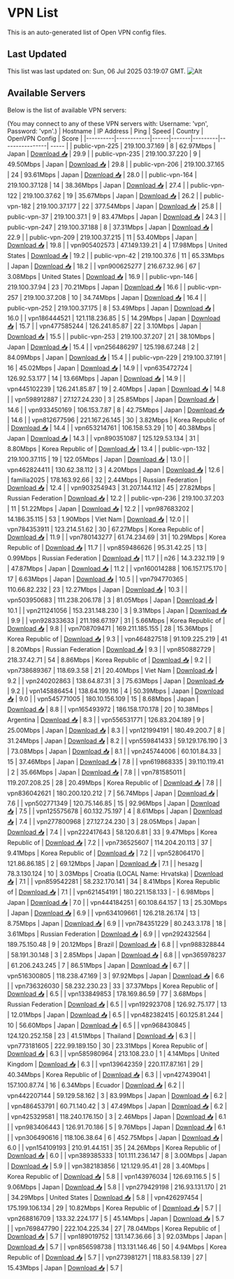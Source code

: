 # VPN List

This is an auto-generated list of Open VPN config files.

## Last Updated

This list was last updated on: Sun, 06 Jul 2025 03:19:07 GMT.
![Alt](https://repobeats.axiom.co/api/embed/186b98318ef1479477931607c1ad7d823f12451f.svg "Repobeats analytics image")

## Available Servers

Below is the list of available VPN servers:

(You may connect to any of these VPN servers with: Username: 'vpn', Password: 'vpn'.)
| Hostname | IP Address | Ping | Speed | Country | OpenVPN Config | Score |
|----------|------------|------|-------|---------|----------------| ----- |
| public-vpn-225 | 219.100.37.169 | 8 | 62.97Mbps | Japan | [Download 📥](./configs/server_0_JP.ovpn) | 29.9 |
| public-vpn-235 | 219.100.37.220 | 9 | 49.50Mbps | Japan | [Download 📥](./configs/server_1_JP.ovpn) | 29.8 |
| public-vpn-206 | 219.100.37.165 | 24 | 93.61Mbps | Japan | [Download 📥](./configs/server_2_JP.ovpn) | 28.0 |
| public-vpn-164 | 219.100.37.128 | 14 | 38.36Mbps | Japan | [Download 📥](./configs/server_3_JP.ovpn) | 27.4 |
| public-vpn-122 | 219.100.37.62 | 19 | 35.67Mbps | Japan | [Download 📥](./configs/server_4_JP.ovpn) | 26.2 |
| public-vpn-182 | 219.100.37.177 | 22 | 377.54Mbps | Japan | [Download 📥](./configs/server_5_JP.ovpn) | 25.8 |
| public-vpn-37 | 219.100.37.1 | 9 | 83.47Mbps | Japan | [Download 📥](./configs/server_6_JP.ovpn) | 24.3 |
| public-vpn-247 | 219.100.37.188 | 8 | 37.31Mbps | Japan | [Download 📥](./configs/server_7_JP.ovpn) | 22.9 |
| public-vpn-209 | 219.100.37.215 | 11 | 53.40Mbps | Japan | [Download 📥](./configs/server_8_JP.ovpn) | 19.8 |
| vpn905402573 | 47.149.139.21 | 4 | 17.98Mbps | United States | [Download 📥](./configs/server_9_US.ovpn) | 19.2 |
| public-vpn-42 | 219.100.37.6 | 11 | 65.33Mbps | Japan | [Download 📥](./configs/server_10_JP.ovpn) | 18.2 |
| vpn900625277 | 216.67.32.96 | 67 | 3.08Mbps | United States | [Download 📥](./configs/server_11_US.ovpn) | 16.9 |
| public-vpn-146 | 219.100.37.94 | 23 | 70.21Mbps | Japan | [Download 📥](./configs/server_12_JP.ovpn) | 16.6 |
| public-vpn-257 | 219.100.37.208 | 10 | 34.74Mbps | Japan | [Download 📥](./configs/server_13_JP.ovpn) | 16.4 |
| public-vpn-252 | 219.100.37.175 | 8 | 53.49Mbps | Japan | [Download 📥](./configs/server_14_JP.ovpn) | 16.0 |
| vpn186444521 | 121.118.236.85 | 5 | 14.29Mbps | Japan | [Download 📥](./configs/server_15_JP.ovpn) | 15.7 |
| vpn477585244 | 126.241.85.87 | 22 | 3.10Mbps | Japan | [Download 📥](./configs/server_16_JP.ovpn) | 15.5 |
| public-vpn-253 | 219.100.37.207 | 21 | 38.10Mbps | Japan | [Download 📥](./configs/server_17_JP.ovpn) | 15.4 |
| vpn256486297 | 125.198.67.248 | 2 | 84.09Mbps | Japan | [Download 📥](./configs/server_18_JP.ovpn) | 15.4 |
| public-vpn-229 | 219.100.37.191 | 16 | 45.02Mbps | Japan | [Download 📥](./configs/server_19_JP.ovpn) | 14.9 |
| vpn635472724 | 126.92.53.177 | 14 | 13.66Mbps | Japan | [Download 📥](./configs/server_20_JP.ovpn) | 14.9 |
| vpn445102239 | 126.241.85.87 | 19 | 2.40Mbps | Japan | [Download 📥](./configs/server_21_JP.ovpn) | 14.8 |
| vpn598912887 | 27.127.24.230 | 3 | 25.85Mbps | Japan | [Download 📥](./configs/server_22_JP.ovpn) | 14.6 |
| vpn933450169 | 106.153.7.87 | 8 | 42.75Mbps | Japan | [Download 📥](./configs/server_23_JP.ovpn) | 14.6 |
| vpn812677596 | 221.167.26.145 | 30 | 3.82Mbps | Korea Republic of | [Download 📥](./configs/server_24_KR.ovpn) | 14.4 |
| vpn653214761 | 106.158.53.29 | 10 | 40.38Mbps | Japan | [Download 📥](./configs/server_25_JP.ovpn) | 14.3 |
| vpn890351087 | 125.129.53.134 | 31 | 8.80Mbps | Korea Republic of | [Download 📥](./configs/server_26_KR.ovpn) | 13.4 |
| public-vpn-132 | 219.100.37.115 | 19 | 122.05Mbps | Japan | [Download 📥](./configs/server_27_JP.ovpn) | 13.0 |
| vpn462824411 | 130.62.38.112 | 3 | 4.20Mbps | Japan | [Download 📥](./configs/server_28_JP.ovpn) | 12.6 |
| familia2025 | 178.163.92.66 | 32 | 2.44Mbps | Russian Federation | [Download 📥](./configs/server_29_RU.ovpn) | 12.4 |
| vpn903254943 | 31.207.144.112 | 45 | 27.82Mbps | Russian Federation | [Download 📥](./configs/server_30_RU.ovpn) | 12.2 |
| public-vpn-236 | 219.100.37.203 | 11 | 51.22Mbps | Japan | [Download 📥](./configs/server_31_JP.ovpn) | 12.2 |
| vpn987683202 | 14.186.35.115 | 53 | 1.90Mbps | Viet Nam | [Download 📥](./configs/server_32_VN.ovpn) | 12.0 |
| vpn784353911 | 123.214.51.62 | 30 | 67.27Mbps | Korea Republic of | [Download 📥](./configs/server_33_KR.ovpn) | 11.9 |
| vpn780143277 | 61.74.234.69 | 31 | 10.29Mbps | Korea Republic of | [Download 📥](./configs/server_34_KR.ovpn) | 11.7 |
| vpn859486626 | 95.31.42.25 | 13 | 0.99Mbps | Russian Federation | [Download 📥](./configs/server_35_RU.ovpn) | 11.7 |
| n26 | 14.3.232.119 | 9 | 47.87Mbps | Japan | [Download 📥](./configs/server_36_JP.ovpn) | 11.2 |
| vpn160014288 | 106.157.175.170 | 17 | 6.63Mbps | Japan | [Download 📥](./configs/server_37_JP.ovpn) | 10.5 |
| vpn794770365 | 110.66.82.232 | 23 | 12.27Mbps | Japan | [Download 📥](./configs/server_38_JP.ovpn) | 10.3 |
| vpn503950683 | 111.238.206.178 | 3 | 81.05Mbps | Japan | [Download 📥](./configs/server_39_JP.ovpn) | 10.1 |
| vpn211241056 | 153.231.148.230 | 3 | 9.31Mbps | Japan | [Download 📥](./configs/server_40_JP.ovpn) | 9.9 |
| vpn928333633 | 211.198.67.197 | 31 | 5.66Mbps | Korea Republic of | [Download 📥](./configs/server_41_KR.ovpn) | 9.8 |
| vpn708709471 | 169.211.185.155 | 28 | 15.36Mbps | Korea Republic of | [Download 📥](./configs/server_42_KR.ovpn) | 9.3 |
| vpn464827518 | 91.109.225.219 | 41 | 8.20Mbps | Russian Federation | [Download 📥](./configs/server_43_RU.ovpn) | 9.3 |
| vpn850882729 | 218.37.42.71 | 54 | 8.86Mbps | Korea Republic of | [Download 📥](./configs/server_44_KR.ovpn) | 9.2 |
| vpn738689367 | 118.69.3.58 | 21 | 20.40Mbps | Viet Nam | [Download 📥](./configs/server_45_VN.ovpn) | 9.2 |
| vpn240202863 | 138.64.87.31 | 3 | 75.63Mbps | Japan | [Download 📥](./configs/server_46_JP.ovpn) | 9.2 |
| vpn145886454 | 138.64.199.116 | 4 | 50.39Mbps | Japan | [Download 📥](./configs/server_47_JP.ovpn) | 9.0 |
| vpn545771005 | 180.10.156.109 | 15 | 8.68Mbps | Japan | [Download 📥](./configs/server_48_JP.ovpn) | 8.8 |
| vpn165493972 | 186.158.170.178 | 20 | 10.38Mbps | Argentina | [Download 📥](./configs/server_49_AR.ovpn) | 8.3 |
| vpn556531771 | 126.83.204.189 | 9 | 25.00Mbps | Japan | [Download 📥](./configs/server_50_JP.ovpn) | 8.3 |
| vpn121994191 | 180.49.200.7 | 8 | 31.24Mbps | Japan | [Download 📥](./configs/server_51_JP.ovpn) | 8.2 |
| vpn559841433 | 59.129.176.190 | 3 | 73.08Mbps | Japan | [Download 📥](./configs/server_52_JP.ovpn) | 8.1 |
| vpn245744006 | 60.101.84.33 | 15 | 37.46Mbps | Japan | [Download 📥](./configs/server_53_JP.ovpn) | 7.8 |
| vpn619868335 | 39.110.119.41 | 2 | 35.66Mbps | Japan | [Download 📥](./configs/server_54_JP.ovpn) | 7.8 |
| vpn781585011 | 119.207.208.25 | 28 | 20.49Mbps | Korea Republic of | [Download 📥](./configs/server_55_KR.ovpn) | 7.8 |
| vpn836042621 | 180.200.120.212 | 7 | 56.74Mbps | Japan | [Download 📥](./configs/server_56_JP.ovpn) | 7.6 |
| vpn502771349 | 120.75.146.85 | 15 | 92.96Mbps | Japan | [Download 📥](./configs/server_57_JP.ovpn) | 7.5 |
| vpn125575678 | 60.132.75.197 | 4 | 8.61Mbps | Japan | [Download 📥](./configs/server_58_JP.ovpn) | 7.4 |
| vpn277800968 | 27.127.24.230 | 3 | 28.05Mbps | Japan | [Download 📥](./configs/server_59_JP.ovpn) | 7.4 |
| vpn222417643 | 58.120.6.81 | 33 | 9.47Mbps | Korea Republic of | [Download 📥](./configs/server_60_KR.ovpn) | 7.2 |
| vpn736525607 | 114.204.20.113 | 37 | 9.41Mbps | Korea Republic of | [Download 📥](./configs/server_61_KR.ovpn) | 7.2 |
| vpn528064170 | 121.86.86.185 | 2 | 69.12Mbps | Japan | [Download 📥](./configs/server_62_JP.ovpn) | 7.1 |
| hesazg | 78.3.130.124 | 10 | 3.03Mbps | Croatia (LOCAL Name: Hrvatska) | [Download 📥](./configs/server_63_HR.ovpn) | 7.1 |
| vpn859542281 | 58.232.170.141 | 34 | 8.41Mbps | Korea Republic of | [Download 📥](./configs/server_64_KR.ovpn) | 7.1 |
| vpn621454191 | 180.221.158.133 | - | 6.98Mbps | Japan | [Download 📥](./configs/server_65_JP.ovpn) | 7.0 |
| vpn444184251 | 60.108.64.157 | 13 | 25.30Mbps | Japan | [Download 📥](./configs/server_66_JP.ovpn) | 6.9 |
| vpn634109661 | 126.218.26.174 | 13 | 8.75Mbps | Japan | [Download 📥](./configs/server_67_JP.ovpn) | 6.9 |
| vpn784351229 | 80.243.3.178 | 18 | 3.61Mbps | Russian Federation | [Download 📥](./configs/server_68_RU.ovpn) | 6.9 |
| vpn292432564 | 189.75.150.48 | 9 | 20.12Mbps | Brazil | [Download 📥](./configs/server_69_BR.ovpn) | 6.8 |
| vpn988328844 | 58.191.30.148 | 3 | 2.85Mbps | Japan | [Download 📥](./configs/server_70_JP.ovpn) | 6.8 |
| vpn365978237 | 61.206.243.245 | 7 | 86.51Mbps | Japan | [Download 📥](./configs/server_71_JP.ovpn) | 6.7 |
| vpn516300805 | 118.238.47.169 | 3 | 97.92Mbps | Japan | [Download 📥](./configs/server_72_JP.ovpn) | 6.6 |
| vpn736326030 | 58.232.230.23 | 33 | 37.37Mbps | Korea Republic of | [Download 📥](./configs/server_73_KR.ovpn) | 6.5 |
| vpn133849853 | 178.169.86.59 | 77 | 3.68Mbps | Russian Federation | [Download 📥](./configs/server_74_RU.ovpn) | 6.5 |
| vpn192923708 | 126.92.75.177 | 13 | 12.01Mbps | Japan | [Download 📥](./configs/server_75_JP.ovpn) | 6.5 |
| vpn482382415 | 60.125.81.244 | 10 | 56.60Mbps | Japan | [Download 📥](./configs/server_76_JP.ovpn) | 6.5 |
| vpn968430845 | 124.120.252.158 | 23 | 41.51Mbps | Thailand | [Download 📥](./configs/server_77_TH.ovpn) | 6.3 |
| vpn773181605 | 222.99.189.150 | 30 | 23.31Mbps | Korea Republic of | [Download 📥](./configs/server_78_KR.ovpn) | 6.3 |
| vpn585980964 | 213.108.23.0 | 1 | 4.14Mbps | United Kingdom | [Download 📥](./configs/server_79_GB.ovpn) | 6.3 |
| vpn139642359 | 220.117.87.161 | 29 | 40.34Mbps | Korea Republic of | [Download 📥](./configs/server_80_KR.ovpn) | 6.3 |
| vpn427439041 | 157.100.87.74 | 16 | 6.34Mbps | Ecuador | [Download 📥](./configs/server_81_EC.ovpn) | 6.2 |
| vpn442207144 | 59.129.58.162 | 3 | 83.99Mbps | Japan | [Download 📥](./configs/server_82_JP.ovpn) | 6.2 |
| vpn486453791 | 60.71.140.42 | 3 | 47.49Mbps | Japan | [Download 📥](./configs/server_83_JP.ovpn) | 6.2 |
| vpn425329581 | 118.240.176.150 | 3 | 2.46Mbps | Japan | [Download 📥](./configs/server_84_JP.ovpn) | 6.1 |
| vpn983406443 | 126.91.70.186 | 5 | 9.76Mbps | Japan | [Download 📥](./configs/server_85_JP.ovpn) | 6.1 |
| vpn306490616 | 118.106.38.64 | 6 | 452.75Mbps | Japan | [Download 📥](./configs/server_86_JP.ovpn) | 6.0 |
| vpn154109193 | 210.91.44.151 | 35 | 24.26Mbps | Korea Republic of | [Download 📥](./configs/server_87_KR.ovpn) | 6.0 |
| vpn389385333 | 101.111.236.147 | 8 | 3.00Mbps | Japan | [Download 📥](./configs/server_88_JP.ovpn) | 5.9 |
| vpn382183856 | 121.129.95.41 | 28 | 3.40Mbps | Korea Republic of | [Download 📥](./configs/server_89_KR.ovpn) | 5.8 |
| vpn143976034 | 126.69.116.5 | 5 | 9.06Mbps | Japan | [Download 📥](./configs/server_90_JP.ovpn) | 5.8 |
| vpn279429198 | 216.93.131.170 | 21 | 34.29Mbps | United States | [Download 📥](./configs/server_91_US.ovpn) | 5.8 |
| vpn426297454 | 175.199.106.134 | 29 | 10.82Mbps | Korea Republic of | [Download 📥](./configs/server_92_KR.ovpn) | 5.7 |
| vpn268816709 | 133.32.224.177 | 5 | 45.14Mbps | Japan | [Download 📥](./configs/server_93_JP.ovpn) | 5.7 |
| vpn769847790 | 222.104.225.34 | 27 | 78.04Mbps | Korea Republic of | [Download 📥](./configs/server_94_KR.ovpn) | 5.7 |
| vpn189019752 | 131.147.36.66 | 3 | 92.03Mbps | Japan | [Download 📥](./configs/server_95_JP.ovpn) | 5.7 |
| vpn856598738 | 113.131.146.46 | 50 | 4.94Mbps | Korea Republic of | [Download 📥](./configs/server_96_KR.ovpn) | 5.7 |
| vpn273981271 | 118.83.58.139 | 27 | 15.43Mbps | Japan | [Download 📥](./configs/server_97_JP.ovpn) | 5.7 |
